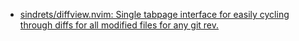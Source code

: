 - [sindrets/diffview.nvim: Single tabpage interface for easily cycling through diffs for all modified files for any git rev.](https://github.com/sindrets/diffview.nvim)
